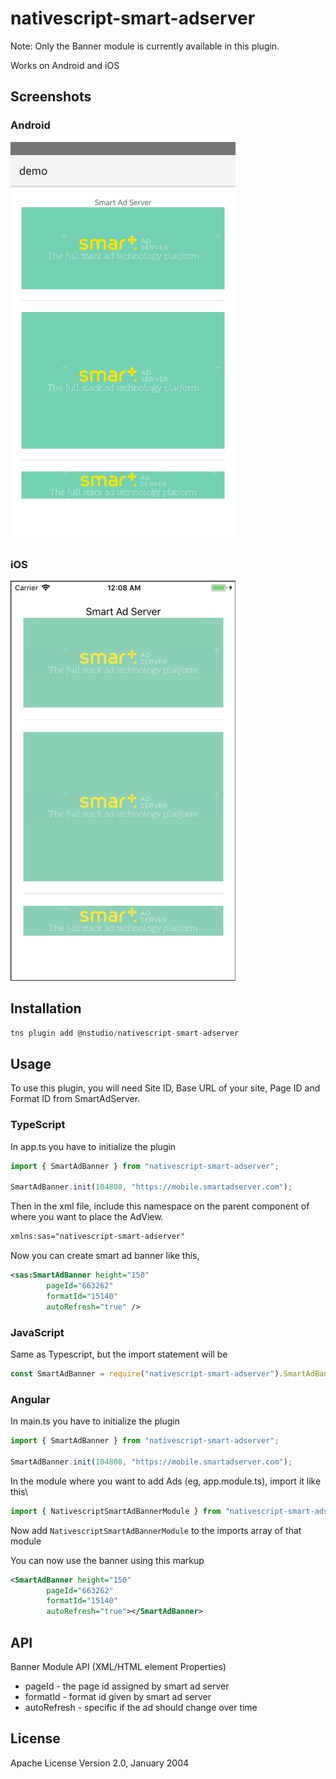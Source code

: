 # nativescript-smart-adserver

Note: Only the Banner module is currently available in this plugin.

Works on Android and iOS

## Screenshots

### Android

<img src="https://github.com/nstudio/nativescript-smart-adserver/blob/master/assets/android-ss.jpeg?raw=true" height="640" >

### iOS

<img src="https://github.com/nstudio/nativescript-smart-adserver/blob/master/assets/ios-ss.png?raw=true" height="640" >

## Installation

```javascript
tns plugin add @nstudio/nativescript-smart-adserver
```

## Usage

To use this plugin, you will need Site ID, Base URL of your site, Page ID and Format ID from SmartAdServer.

### TypeScript

In app.ts you have to initialize the plugin

```js
import { SmartAdBanner } from "nativescript-smart-adserver";

SmartAdBanner.init(104808, "https://mobile.smartadserver.com");
```

Then in the xml file, include this namespace on the parent component of where you
want to place the AdView.

```xml
xmlns:sas="nativescript-smart-adserver"
```

Now you can create smart ad banner like this,

```xml
<sas:SmartAdBanner height="150"
        pageId="663262"
        formatId="15140"
        autoRefresh="true" />
```

### JavaScript

Same as Typescript, but the import statement will be

```js
const SmartAdBanner = require("nativescript-smart-adserver").SmartAdBanner;
```

### Angular

In main.ts you have to initialize the plugin

```js
import { SmartAdBanner } from "nativescript-smart-adserver";

SmartAdBanner.init(104808, "https://mobile.smartadserver.com");
```

In the module where you want to add Ads (eg, app.module.ts), import it like this\

```js
import { NativescriptSmartAdBannerModule } from "nativescript-smart-adserver/angular";
```

Now add `NativescriptSmartAdBannerModule` to the imports array of that module

You can now use the banner using this markup

```xml
<SmartAdBanner height="150"
        pageId="663262"
        formatId="15140"
        autoRefresh="true"></SmartAdBanner>
```

## API

Banner Module API (XML/HTML element Properties)

* pageId - the page id assigned by smart ad server
* formatId - format id given by smart ad server
* autoRefresh - specific if the ad should change over time

## License

Apache License Version 2.0, January 2004
